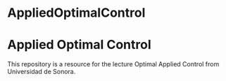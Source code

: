 # AppliedOptimalControl
Applied Optimal Control
====================================
This repository is a resource for the lecture Optimal Applied Control from
Universidad de Sonora.

